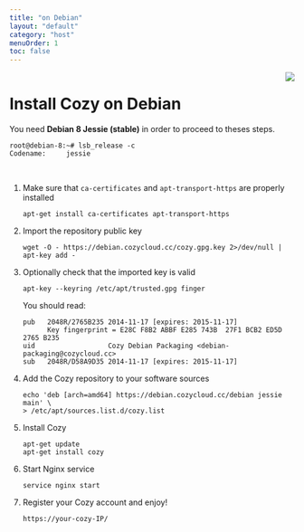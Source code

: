 ```yaml
---
title: "on Debian"
layout: "default"
category: "host"
menuOrder: 1
toc: false
---
```



<div style="height: 0; overflow: shown; text-align: right">
<img src="/assets/images/debian-logo.png">
</div>

# Install Cozy on Debian

You need **Debian 8 Jessie (stable)** in order to proceed to theses steps.

```
root@debian-8:~# lsb_release -c
Codename:     jessie
```

<br>

1. Make sure that `ca-certificates` and `apt-transport-https` are properly installed
    ```
    apt-get install ca-certificates apt-transport-https
    ```
2. Import the repository public key
    ```
    wget -O - https://debian.cozycloud.cc/cozy.gpg.key 2>/dev/null | apt-key add -
    ```
3. Optionally check that the imported key is valid
    ```
    apt-key --keyring /etc/apt/trusted.gpg finger
    ```
    You should read:
    ```
    pub   2048R/2765B235 2014-11-17 [expires: 2015-11-17]
          Key fingerprint = E28C F8B2 ABBF E285 743B  27F1 BCB2 ED5D 2765 B235
    uid                  Cozy Debian Packaging <debian-packaging@cozycloud.cc>
    sub   2048R/D58A9D35 2014-11-17 [expires: 2015-11-17]
    ```
4. Add the Cozy repository to your software sources
    ```
    echo 'deb [arch=amd64] https://debian.cozycloud.cc/debian jessie main' \
    > /etc/apt/sources.list.d/cozy.list
    ```
5. Install Cozy
    ```
    apt-get update
    apt-get install cozy
    ```
6. Start Nginx service
    ```
    service nginx start
    ```
7. Register your Cozy account and enjoy!
    ```
    https://your-cozy-IP/
    ```
